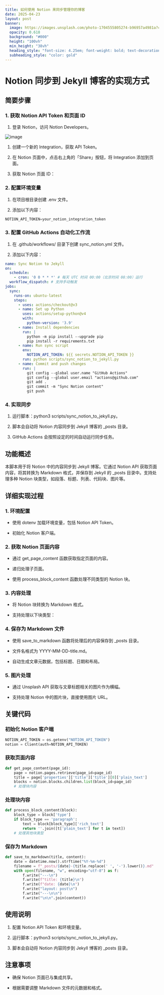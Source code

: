 ```yaml
---
title: 如何使用 Notion 来同步管理你的博客
date: 2025-04-23
layout: post
banner:
  image: https://images.unsplash.com/photo-1704555805274-b96957a4981a?crop=entropy&cs=tinysrgb&fit=max&fm=jpg&ixid=M3w2OTIwMzJ8MHwxfHJhbmRvbXx8fHx8fHx8fDE3NDUzODIzMTh8&ixlib=rb-4.0.3&q=80&w=1080
  opacity: 0.618
  background: "#000"
  height: "100vh"
  min_height: "38vh"
  heading_style: "font-size: 4.25em; font-weight: bold; text-decoration: underline"
  subheading_style: "color: gold"
---
```


# Notion 同步到 Jekyll 博客的实现方式

## 简要步骤

### 1. 获取 Notion API Token 和页面 ID

1. 登录 Notion，访问 Notion Developers。

![image](https://prod-files-secure.s3.us-west-2.amazonaws.com/a7a0cc5a-89b9-4cda-8686-1fba0ca52f40/d19c1afe-dea5-4312-9333-786b0ba83054/image.png?X-Amz-Algorithm=AWS4-HMAC-SHA256&X-Amz-Content-Sha256=UNSIGNED-PAYLOAD&X-Amz-Credential=ASIAZI2LB4666QPQOT7X%2F20250423%2Fus-west-2%2Fs3%2Faws4_request&X-Amz-Date=20250423T042517Z&X-Amz-Expires=3600&X-Amz-Security-Token=IQoJb3JpZ2luX2VjEFkaCXVzLXdlc3QtMiJHMEUCICKG7zjTjhYW7U9FcyarFrnDABdKODoJp36lAgWHfxWjAiEA1yjh2USO4Ft8vbN6OJj7OEXyJoELq3nlzIfzEksj%2FEoqiAQI4v%2F%2F%2F%2F%2F%2F%2F%2F%2F%2FARAAGgw2Mzc0MjMxODM4MDUiDPk1uZ2Kd60mu99vCyrcAxjiNzC2deROLulY3eYr0kkJLpWloTWRMUVL7i8t%2BSQdP2FfzMmIgLHFUCiLC6fafT6xuL5Z8Z2TwdEH0GRMfaSR%2BzVmVCzVbrYCg3ilUzxKedpNRNt9%2FgrMcCJ%2F5Y1EfC2PCsEe0iUxtGe4MwNaoHl34mVqJp%2FfAqgv44TSuzNSC5%2Fg7Yap2yo2QpxBEyz1SaHHuGA7LxvAUqpFsLytdTAVBOgEQjUm0%2BEKgxO6LEFKJtM7AvVkUG8rNkj%2FAeaWriY5MRtAJA2Uss%2Fsz4YSCvTuNgOOpqfGphO1S5POspFB8aYUv6C5a1sDsAYkJ%2Fn8sSvIwnfN7xMInp3W9jK4mWdz3ZzFCXVg7UN6lAKZmObh8X5Qk8fhvoFmh53n6ZiM5tLbprwchYwc%2FtuR%2BDS9LPYJ%2F6wMPSEtVkxfUD3kaWiQ3Go8dxBz0hVqzf%2B6PJUTq6VjMgHYsPbeqz2qUw6p0kq6nBtPcjuH8%2FzVfVW04jFSiPIWJXlwRT8LRqc7suIaOWizshHPpk1tXx5BYjHNmW9Fu%2FgAIc3bPcpqfjdrdFPAOTgI8eArXrDTJ%2BtunKQr0V04iKEBas2W6K5NlBvLWQXh0DhHPZ%2FUzTnXb2gU6L2vJQqeYGtFo9KneCdaMKLzoMAGOqUBuukspdpJNWoHo2CBftyCruvAuQEfKMVFeB%2FgoASmag%2FHCJJr2JOLz%2F%2BZtzWPKJf9s5%2BzX5q5ri0emLmP3C%2BwkzKNErv4a8fo%2BwBfIu0%2FJO5BWiYbdCXxvAokjzJSDSaOd8HYn7Egazq0f%2FO5M411V83amghpi%2FXAxE%2BNMDBS8PUs5YPr%2FdiM6TDLHQWGJ31MMNKIbioiuUvA1s%2FwtAMG14NKwBKT&X-Amz-Signature=38e3bd0ec5e120f11d06f84d4c229378c27a5c2cb8e0a7a00c69cf3853e5dc93&X-Amz-SignedHeaders=host&x-id=GetObject)

1. 创建一个新的 Integration，获取 API Token。

1. 在 Notion 页面中，点击右上角的「Share」按钮，将 Integration 添加到页面。

1. 获取 Notion 页面 ID：


### 2. 配置环境变量

1. 在项目根目录创建 .env 文件。

1. 添加以下内容：

```javascript
NOTION_API_TOKEN=your_notion_integration_token
```

### 3. 配置 GitHub Actions 自动化工作流

1. 在 .github/workflows/ 目录下创建 sync_notion.yml 文件。

1. 添加以下内容：

```yaml
name: Sync Notion to Jekyll
on:
  schedule:
    - cron: '0 0 * * *' # 每天 UTC 时间 00:00（北京时间 08:00）运行
  workflow_dispatch: # 支持手动触发
jobs:
  sync:
    runs-on: ubuntu-latest
    steps:
      - uses: actions/checkout@v3
      - name: Set up Python
        uses: actions/setup-python@v4
        with:
          python-version: '3.9'
      - name: Install dependencies
        run: |
          python -m pip install --upgrade pip
          pip install -r requirements.txt
      - name: Run sync script
        env:
          NOTION_API_TOKEN: ${{ secrets.NOTION_API_TOKEN }}
        run: python scripts/sync_notion_to_jekyll.py
      - name: Commit and push changes
        run: |
          git config --global user.name "GitHub Actions"
          git config --global user.email "actions@github.com"
          git add .
          git commit -m "Sync Notion content"
          git push
```

### 4. 实现同步

1. 运行脚本：python3 scripts/sync_notion_to_jekyll.py。

1. 脚本会自动将 Notion 内容同步到 Jekyll 博客的 _posts 目录。

1. GitHub Actions 会按照设定的时间自动运行同步任务。

## 功能概述

本脚本用于将 Notion 中的内容同步到 Jekyll 博客。它通过 Notion API 获取页面内容，将其转换为 Markdown 格式，并保存到 Jekyll 的 _posts 目录中。支持处理多种 Notion 块类型，如段落、标题、列表、代码块、图片等。

## 详细实现过程

### 1. 环境配置

- 使用 dotenv 加载环境变量，包括 Notion API Token。

- 初始化 Notion 客户端。

### 2. 获取 Notion 页面内容

- 通过 get_page_content 函数获取指定页面的内容。

- 递归处理子页面。

- 使用 process_block_content 函数处理不同类型的 Notion 块。

### 3. 内容处理

- 将 Notion 块转换为 Markdown 格式。

- 支持处理以下块类型：


### 4. 保存为 Markdown 文件

- 使用 save_to_markdown 函数将处理后的内容保存到 _posts 目录。

- 文件名格式为 YYYY-MM-DD-title.md。

- 自动生成文章元数据，包括标题、日期和布局。

### 5. 图片处理

- 通过 Unsplash API 获取与文章标题相关的图片作为横幅。

- 支持处理 Notion 中的图片块，直接使用图片 URL。

## 关键代码

### 初始化 Notion 客户端

```python
NOTION_API_TOKEN = os.getenv("NOTION_API_TOKEN")
notion = Client(auth=NOTION_API_TOKEN)
```

### 获取页面内容

```python
def get_page_content(page_id):
    page = notion.pages.retrieve(page_id=page_id)
    title = page['properties']['title']['title'][0]['plain_text']
    blocks = notion.blocks.children.list(block_id=page_id)
    # 处理块内容
```

### 处理块内容

```python
def process_block_content(block):
    block_type = block['type']
    if block_type == 'paragraph':
        text = block[block_type]['rich_text']
        return ''.join([t['plain_text'] for t in text])
    # 处理其他块类型
```

### 保存为 Markdown

```python
def save_to_markdown(title, content):
    date = datetime.now().strftime("%Y-%m-%d")
    filename = f"_posts/{date}-{title.replace(' ', '-').lower()}.md"
    with open(filename, "w", encoding="utf-8") as f:
        f.write("---\n")
        f.write(f"title: {title}\n")
        f.write(f"date: {date}\n")
        f.write("layout: post\n")
        f.write("---\n\n")
        f.write("\n\n".join(content))
```

## 使用说明

1. 配置 Notion API Token 和环境变量。

1. 运行脚本：python3 scripts/sync_notion_to_jekyll.py。

1. 脚本会自动将 Notion 内容同步到 Jekyll 博客的 _posts 目录。

## 注意事项

- 确保 Notion 页面已与集成共享。

- 根据需要调整 Markdown 文件的元数据和格式。
